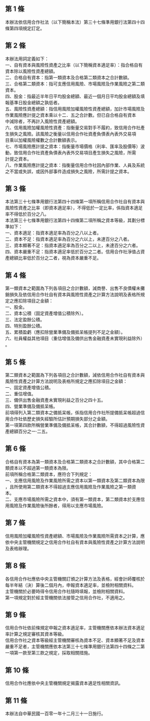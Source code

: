 第 1 條
-------
本辦法依信用合作社法（以下簡稱本法）第三十七條準用銀行法第四十四  
條第四項規定訂定。

第 2 條
-------
本辦法用詞定義如下：  
一、自有資本與風險性資產之比率（以下簡稱資本適足率）：指合格自有  
    資本除以風險性資產總額。  
二、合格自有資本：指第一類資本及合格第二類資本之合計數額。  
三、合格第二類資本：指可支應信用風險、市場風險及作業風險之第二類  
    資本。  
四、股金：指最近半年日平均股金總額、最近一個月日平均股金總額及填  
    報基準日股金總額之孰低者。  
五、風險性資產總額：指信用風險加權風險性資產總額，加計市場風險及  
    作業風險應計提之資本乘以十二．五之合計數。但已自合格自有資本  
    中減除者，不再計入風險性資產總額。  
六、信用風險加權風險性資產：指衡量交易對手不履約，致信用合作社產  
    生損失之風險。該風險之衡量以信用合作社資產負債表內表外交易項  
    目乘以加權風險權數之合計數額表示。  
七、市場風險應計提之資本：指衡量市場價格（利率、匯率及股價等）波  
    動，致信用合作社資產負債表內表外交易項目產生損失之風險，所需  
    計提之資本。  
八、作業風險應計提之資本：指衡量信用合作社因內部作業、人員及系統  
    之不當或失誤，或因外部事件造成損失之風險，所需計提之資本。

第 3 條
-------
本法第三十七條準用銀行法第四十四條第一項所稱信用合作社自有資本與  
風險性資產之比率（即資本適足率），不得低於一定比率，係指資本適足  
率不得低於百分之八。  
本法第三十七條準用銀行法第四十四條第二項所稱之資本等級，其劃分標  
準如下：  
一、資本適足：指資本適足率為百分之八以上者。  
二、資本不足：指資本適足率為百分之六以上，未達百分之八者。  
三、資本顯著不足：指資本適足率為百分之二以上，未達百分之六者。  
四、資本嚴重不足：指資本適足率低於百分之二者。信用合作社淨值占資  
    產總額比率低於百分之二者，視為資本嚴重不足。

第 4 條
-------
第一類資本之範圍為下列各項目之合計數額，減商譽、出售不良債權未攤  
銷損失及依信用合作社自有資本與風險性資產之計算方法說明及表格所規  
定之應扣除項目之金額：  
一、股金。  
二、資本公積（固定資產增值公積除外）。  
三、法定盈餘公積。  
四、特別盈餘公積。  
五、累積盈虧（應扣除營業準備及備抵呆帳提列不足之金額）。  
六、社員權益其他項目（重估增值及備供出售金融資產未實現利益除外）  
    。

第 5 條
-------
第二類資本之範圍為下列各項目之合計數額，減依信用合作社自有資本與  
風險性資產之計算方法說明及表格所規定之應扣除項目之金額：  
一、固定資產增值公積。  
二、重估增值。  
三、備供出售金融資產未實現利益之百分之四十五。  
四、營業準備及備抵呆帳。  
前項得列入第二類資本之備抵呆帳，係指信用合作社所提備抵呆帳超過信  
用合作社依歷史損失經驗所估計預期損失部分之金額。  
第一項第四款所稱營業準備及備抵呆帳，其合計數額，不得超過風險性資  
產總額百分之一‧二五。

第 6 條
-------
合格自有資本為第一類資本及合格第二類資本之合計數額，其中合格第二  
類資本以不超過第一類資本為限。  
前項所稱合格第二類資本，應符合下列規定：  
一、支應信用風險及作業風險所需之資本以第一類資本及第二類資本為限  
    ，且所使用第二類資本不得超過支應信用風險及作業風險之第一類資  
    本。  
二、支應市場風險所需之資本中，須有第一類資本，第二類資本於支應信  
    用風險及作業風險後所餘者，得用以支應市場風險。

第 7 條
-------
信用風險加權風險性資產總額、市場風險及作業風險所需資本之計算，應  
依中央主管機關規定之信用合作社自有資本與風險性資產之計算方法說明  
及表格辦理。

第 8 條
-------
各信用合作社應依中央主管機關訂頒之計算方法及表格，經會計師覆核於  
每半年結（決）算後二個月內，申報資本適足率，並檢附相關資料。  
主管機關於必要時得令信用合作社隨時填報，並檢附相關資料。  
第一項規定對於經主管機關依法接管之信用合作社，不適用之。

第 9 條
-------
信用合作社依前條規定申報之資本適足率，主管機關應依本辦法資本適足  
率計算之規定審核其資本等級。  
信用合作社之資本等級經主管機關審核為資本不足、資本顯著不足及資本  
嚴重不足者，主管機關應依本法第三十七條準用銀行法第四十四條之二第  
一項第一款至第三款之規定，採取相關措施。

第 10 條
--------
信用合作社應依中央主管機關規定揭露資本適足性相關資訊。

第 11 條
--------
本辦法自中華民國一百零一年十二月三十一日施行。

